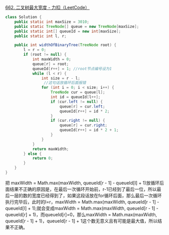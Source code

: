[662. 二叉树最大宽度 - 力扣（LeetCode）](https://leetcode.cn/problems/maximum-width-of-binary-tree/description/)





```java
class Solution {
    public static int maxSize = 3010;
    public static TreeNode[] queue = new TreeNode[maxSize];
    public static int[] queueId = new int[maxSize];
    public static int l, r;

    public int widthOfBinaryTree(TreeNode root) {
        l = r = 0;
        if (root != null) {
            int maxWidth = 0;
            queue[r] = root;
            queueId[r++] = 1; //root节点编号设为1
            while (l < r) {
                int size = r - l;
                 //这句话放循环后面报错
                for (int i = 0; i < size; i++) {
                    TreeNode cur = queue[l];
                    int id = queueId[l++];
                    if (cur.left != null) {
                        queue[r] = cur.left;
                        queueId[r++] = id * 2;
                    }
                    if (cur.right != null) {
                        queue[r] = cur.right;
                        queueId[r++] = id * 2 + 1;
                    }
                }
            }
            return maxWidth;
        } else {
            return 0;
        }
    }
}
```

把 maxWidth = Math.max(maxWidth, queueId[r - 1] - queueId[l] + 1)放循环后面结果不正确的原因是，在最后一次循环开始前，r-1已经到了最后一位，所以最后一层的数的宽度已经得到了，如果这段话放在for循环后面，那么最后一次循环执行完毕后，此时的l=r，maxWidth = Math.max(maxWidth, queueId[r - 1] - queueId[l] + 1);就会变成maxWidth = Math.max(maxWidth, queueId[r - 1] - queueId[r] + 1)，而queueId[r]=0，那么maxWidth = Math.max(maxWidth, queueId[r - 1]  + 1)，queueId[r - 1]  + 1这个数无意义且有可能是最大值，所以结果不正确。

